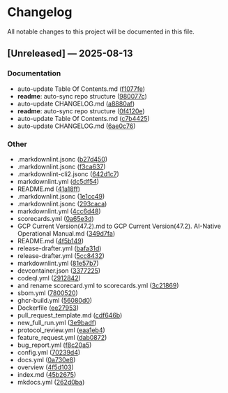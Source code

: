 # Changelog

All notable changes to this project will be documented in this file.

## [Unreleased] — 2025-08-13

### Documentation
- auto-update Table Of Contents.md ([f1077fe](https://github.com/lazyxeon/Genesis-Code-Protocol/commit/f1077fe4eb8843a6e8a0374d6a9a599c65c70059))
- **readme**: auto-sync repo structure ([980077c](https://github.com/lazyxeon/Genesis-Code-Protocol/commit/980077c403f90ba1d432db13b0c57292514f85f9))
- auto-update CHANGELOG.md ([a8880af](https://github.com/lazyxeon/Genesis-Code-Protocol/commit/a8880afa8428da29ad8d163934e027d12ed74d9a))
- **readme**: auto-sync repo structure ([0f4120e](https://github.com/lazyxeon/Genesis-Code-Protocol/commit/0f4120e838d196b2fbf5ef5cd754528f07a8a8c2))
- auto-update Table Of Contents.md ([c7b4425](https://github.com/lazyxeon/Genesis-Code-Protocol/commit/c7b44254c4b145a2928f4d59c3e7add48a6e17e9))
- auto-update CHANGELOG.md ([6ae0c76](https://github.com/lazyxeon/Genesis-Code-Protocol/commit/6ae0c769e1f8e2877c371feeef17120476b56b8a))

### Other
- .markdownlint.jsonc ([b27d450](https://github.com/lazyxeon/Genesis-Code-Protocol/commit/b27d45071ea729b73eb51a936da87dc73c813f36))
- .markdownlint.jsonc ([f3ca637](https://github.com/lazyxeon/Genesis-Code-Protocol/commit/f3ca6378a6bcd58c2647a3765dd6d796707d5b09))
- .markdownlint-cli2.jsonc ([642d1c7](https://github.com/lazyxeon/Genesis-Code-Protocol/commit/642d1c7827bf36f10b0806decb5037003e7bbef5))
- markdownlint.yml ([dc5df54](https://github.com/lazyxeon/Genesis-Code-Protocol/commit/dc5df548e89cfd46874d70040b3e5289906ef35e))
- README.md ([41a18ff](https://github.com/lazyxeon/Genesis-Code-Protocol/commit/41a18ff034d8c87071fd90669397c9d02842328d))
- .markdownlint.jsonc ([1e1cc49](https://github.com/lazyxeon/Genesis-Code-Protocol/commit/1e1cc4907e9c52dfa09e633ea8f092f315f87d37))
- .markdownlint.jsonc ([293caca](https://github.com/lazyxeon/Genesis-Code-Protocol/commit/293caca0f79bb36dbaf839b54c232af2449c0da1))
- markdownlint.yml ([4cc6d48](https://github.com/lazyxeon/Genesis-Code-Protocol/commit/4cc6d486aaf97bd2ce047a86a2ecd958bd027268))
- scorecards.yml ([0a65e3d](https://github.com/lazyxeon/Genesis-Code-Protocol/commit/0a65e3dd2217254d3ba56b767e12af8d054db96f))
- GCP Current Version(47.2).md to GCP Current Version(47.2). AI-Native Operational Manual.md ([349d7fa](https://github.com/lazyxeon/Genesis-Code-Protocol/commit/349d7faa221cc7f7c1b4cf4e349d80a7c1136abe))
- README.md ([4f5b149](https://github.com/lazyxeon/Genesis-Code-Protocol/commit/4f5b149dbd2739bb233bfa89214c0faa0968054a))
- release-drafter.yml ([bafa31d](https://github.com/lazyxeon/Genesis-Code-Protocol/commit/bafa31df74fa26612242184e7b3881e477ee4ffa))
- release-drafter.yml ([5cc8432](https://github.com/lazyxeon/Genesis-Code-Protocol/commit/5cc84321f17ae50e9ae16cb915fd654bae2247b5))
- markdownlint.yml ([81e57b7](https://github.com/lazyxeon/Genesis-Code-Protocol/commit/81e57b7302b752e00d5173e727bc01f8cdc0f9e5))
- devcontainer.json ([3377225](https://github.com/lazyxeon/Genesis-Code-Protocol/commit/3377225c3b1ab5bbf2b8051a0c44f5ff8bdd6a5e))
- codeql.yml ([2912842](https://github.com/lazyxeon/Genesis-Code-Protocol/commit/29128422f61999c976294e4de9d20afba1859756))
- and rename scorecard.yml to scorecards.yml ([3c21869](https://github.com/lazyxeon/Genesis-Code-Protocol/commit/3c2186935d4c94fdbcaa2acd527557d9c4ed3fa8))
- sbom.yml ([7800520](https://github.com/lazyxeon/Genesis-Code-Protocol/commit/7800520ca1e3f503366687b17e1b7642bdd4f42d))
- ghcr-build.yml ([56080d0](https://github.com/lazyxeon/Genesis-Code-Protocol/commit/56080d0461503f720ea14572a955092cabeccfa0))
- Dockerfile ([ee27953](https://github.com/lazyxeon/Genesis-Code-Protocol/commit/ee27953ecd7793e014cf0b03c8b5cde0e1ce6b94))
- pull_request_template.md ([cdf646b](https://github.com/lazyxeon/Genesis-Code-Protocol/commit/cdf646b9e5f7e428fed5c72013209fad25dcb602))
- new_full_run.yml ([3e9badf](https://github.com/lazyxeon/Genesis-Code-Protocol/commit/3e9badfeae256808eddf090deb44247362337deb))
- protocol_review.yml ([eaa1eb4](https://github.com/lazyxeon/Genesis-Code-Protocol/commit/eaa1eb4c473b6a4b826128077250bac24e0a8188))
- feature_request.yml ([dab0872](https://github.com/lazyxeon/Genesis-Code-Protocol/commit/dab0872d040417b19ac2932708147d142bc3b3b8))
- bug_report.yml ([f8c20a5](https://github.com/lazyxeon/Genesis-Code-Protocol/commit/f8c20a58766c3ce9e50015c3ae0cd114f61f6434))
- config.yml ([70239d4](https://github.com/lazyxeon/Genesis-Code-Protocol/commit/70239d43710303c8377c1d9361609238f9b883df))
- docs.yml ([0a730e8](https://github.com/lazyxeon/Genesis-Code-Protocol/commit/0a730e8acfd1e0021820b2cfa4e7008c0adf2530))
- overview ([4f5d103](https://github.com/lazyxeon/Genesis-Code-Protocol/commit/4f5d103b46b81229264e5e24697baef0982afca2))
- index.md ([45b2675](https://github.com/lazyxeon/Genesis-Code-Protocol/commit/45b2675654c8b8ea030705951df31dec3f527416))
- mkdocs.yml ([262d0ba](https://github.com/lazyxeon/Genesis-Code-Protocol/commit/262d0baf7f6e463426caca8634d203646ea07f34))

